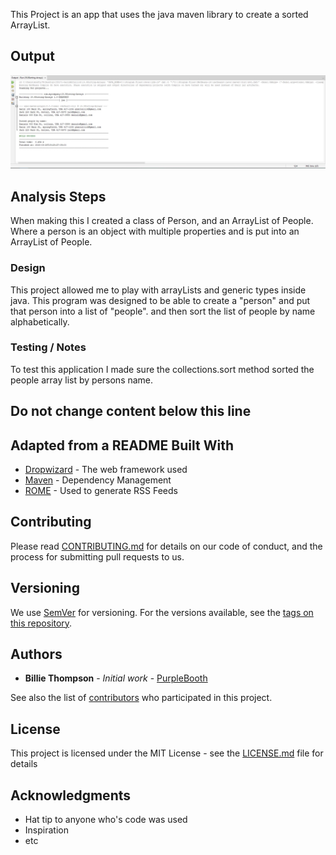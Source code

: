 This Project is an app that uses the java maven library to create a sorted ArrayList.

## Output

![Sample Output](README.JPG)

## Analysis Steps

When making this I created a class of Person, and an ArrayList of People. Where a person is an object with multiple properties and is put into an ArrayList of People.
### Design

This project allowed me to play with arrayLists and generic types inside java. This program was designed to be able to create a "person" and put that person into a list of "people". and then sort the list of people by name alphabetically.

### Testing / Notes

To test this application I made sure the collections.sort method sorted the people array list by persons name.

## Do not change content below this line
## Adapted from a README Built With

* [Dropwizard](http://www.dropwizard.io/1.0.2/docs/) - The web framework used
* [Maven](https://maven.apache.org/) - Dependency Management
* [ROME](https://rometools.github.io/rome/) - Used to generate RSS Feeds

## Contributing

Please read [CONTRIBUTING.md](https://gist.github.com/PurpleBooth/b24679402957c63ec426) for details on our code of conduct, and the process for submitting pull requests to us.

## Versioning

We use [SemVer](http://semver.org/) for versioning. For the versions available, see the [tags on this repository](https://github.com/your/project/tags). 

## Authors

* **Billie Thompson** - *Initial work* - [PurpleBooth](https://github.com/PurpleBooth)

See also the list of [contributors](https://github.com/your/project/contributors) who participated in this project.

## License

This project is licensed under the MIT License - see the [LICENSE.md](LICENSE.md) file for details

## Acknowledgments

* Hat tip to anyone who's code was used
* Inspiration
* etc
